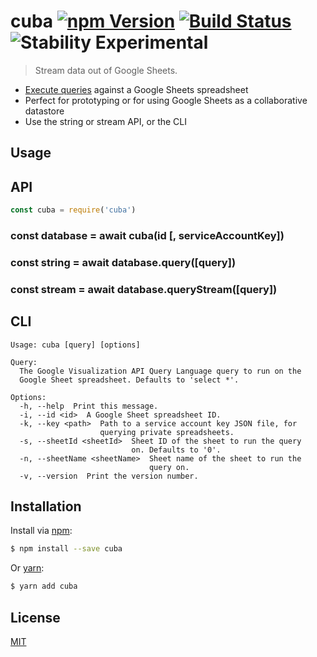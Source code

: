 # cuba [![npm Version](https://img.shields.io/npm/v/cuba.svg?style=flat)](https://www.npmjs.org/package/cuba) [![Build Status](https://img.shields.io/travis/yuanqing/cuba.svg?branch=master&style=flat)](https://travis-ci.org/yuanqing/cuba) ![Stability Experimental](http://img.shields.io/badge/stability-experimental-red.svg?style=flat)

> Stream data out of Google Sheets.

- [Execute queries](https://developers.google.com/chart/interactive/docs/querylanguage) against a Google Sheets spreadsheet
- Perfect for prototyping or for using Google Sheets as a collaborative datastore
- Use the string or stream API, or the CLI

## Usage

## API

```js
const cuba = require('cuba')
```

### const database = await cuba(id [, serviceAccountKey])

### const string = await database.query([query])

### const stream = await database.queryStream([query])

## CLI

```
Usage: cuba [query] [options]

Query:
  The Google Visualization API Query Language query to run on the
  Google Sheet spreadsheet. Defaults to 'select *'.

Options:
  -h, --help  Print this message.
  -i, --id <id>  A Google Sheet spreadsheet ID.
  -k, --key <path>  Path to a service account key JSON file, for
                    querying private spreadsheets.
  -s, --sheetId <sheetId>  Sheet ID of the sheet to run the query
                           on. Defaults to '0'.
  -n, --sheetName <sheetName>  Sheet name of the sheet to run the
                               query on.
  -v, --version  Print the version number.
```

## Installation

Install via [npm](https://npmjs.com):

```sh
$ npm install --save cuba
```

Or [yarn](https://yarnpkg.com):

```sh
$ yarn add cuba
```

## License

[MIT](LICENSE.md)
